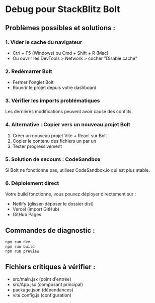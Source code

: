 # Debug pour StackBlitz Bolt

## Problèmes possibles et solutions :

### 1. Vider le cache du navigateur
- Ctrl + F5 (Windows) ou Cmd + Shift + R (Mac)
- Ou ouvrir les DevTools > Network > cocher "Disable cache"

### 2. Redémarrer Bolt
- Fermer l'onglet Bolt
- Rouvrir le projet depuis votre dashboard

### 3. Vérifier les imports problématiques
Les dernières modifications peuvent avoir causé des conflits.

### 4. Alternative : Copier vers un nouveau projet Bolt
1. Créer un nouveau projet Vite + React sur Bolt
2. Copier le contenu des fichiers un par un
3. Tester progressivement

### 5. Solution de secours : CodeSandbox
Si Bolt ne fonctionne pas, utilisez CodeSandbox.io qui est plus stable.

### 6. Déploiement direct
Votre build fonctionne, vous pouvez déployer directement sur :
- Netlify (glisser-déposer le dossier dist)
- Vercel (import GitHub)
- GitHub Pages

## Commandes de diagnostic :
```bash
npm run dev
npm run build
npm run preview
```

## Fichiers critiques à vérifier :
- src/main.jsx (point d'entrée)
- src/App.jsx (composant principal)
- package.json (dépendances)
- vite.config.js (configuration)
